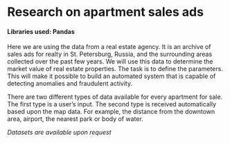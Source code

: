 # Research on apartment sales ads

#### Libraries used: Pandas

Here we are using the data from a real estate agency. It is an archive of sales ads for realty in St. Petersburg, Russia, and the surrounding areas collected over the past few years. We will use this data to determine the market value of real estate properties. The task is to define the parameters. This will make it possible to build an automated system that is capable of detecting anomalies and fraudulent activity.

There are two different types of data available for every apartment for sale. The first type is a user’s input. The second type is received automatically based upon the map data. For example, the distance from the downtown area, airport, the nearest park or body of water. 

*Datasets are available upon request*
